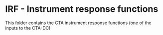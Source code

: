 # IRF - Instrument response functions

This folder contains the CTA instrument response functions
(one of the inputs to the CTA-DC)
